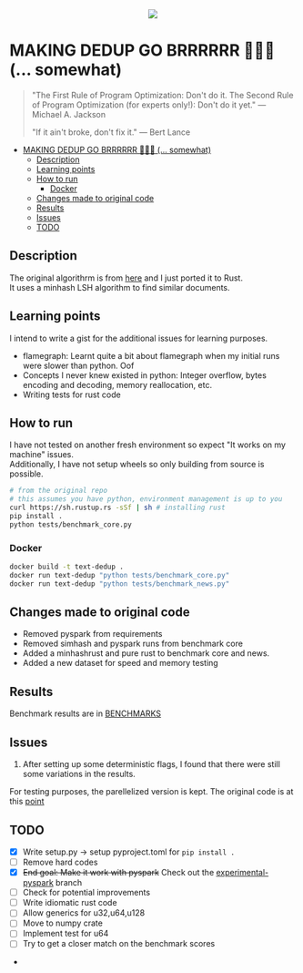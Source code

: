 <center><img src="https://miro.medium.com/v2/resize:fit:250/format:webp/0*hhHbYq7obAVn6-wl.jpg"/ style="background-color:white;"></center>

# MAKING DEDUP GO BRRRRRR 🚀🚀🚀 (... somewhat)

> "The First Rule of Program Optimization: Don't do it. The Second Rule of Program Optimization (for experts only!): Don't do it yet." — Michael A. Jackson
> 
> "If it ain't broke, don't fix it." — Bert Lance

- [MAKING DEDUP GO BRRRRRR 🚀🚀🚀 (... somewhat)](#making-dedup-go-brrrrrr---somewhat)
  - [Description](#description)
  - [Learning points](#learning-points)
  - [How to run](#how-to-run)
    - [Docker](#docker)
  - [Changes made to original code](#changes-made-to-original-code)
  - [Results](#results)
  - [Issues](#issues)
  - [TODO](#todo)


## Description
The original algorithrm is from [here](https://github.com/ChenghaoMou/text-dedup) and I just ported it to Rust.  
It uses a minhash LSH algorithm to find similar documents.  

## Learning points

I intend to write a gist for the additional issues for learning purposes.

- flamegraph: Learnt quite a bit about flamegraph when my initial runs were slower than python. Oof
- Concepts I never knew existed in python: Integer overflow, bytes encoding and decoding, memory reallocation, etc.
- Writing tests for rust code

## How to run

I have not tested on another fresh environment so expect "It works on my machine" issues.  
Additionally, I have not setup wheels so only building from source is possible.

```bash
# from the original repo
# this assumes you have python, environment management is up to you
curl https://sh.rustup.rs -sSf | sh # installing rust
pip install .
python tests/benchmark_core.py
```
### Docker

```bash
docker build -t text-dedup .
docker run text-dedup "python tests/benchmark_core.py"
docker run text-dedup "python tests/benchmark_news.py"
```


## Changes made to original code

- Removed pyspark from requirements
- Removed simhash and pyspark runs from benchmark core
- Added a minhashrust and pure rust to benchmark core and news.
- Added a new dataset for speed and memory testing

## Results

Benchmark results are in [BENCHMARKS](docs/BENCHMARKS.md)

## Issues

1. After setting up some deterministic flags, I found that there were still some variations in the results.  

For testing purposes, the parellelized version is kept. The original code is at this [point](https://github.com/wheynelau/text-dedup-rs/blob/b121d1431f657ea71034b07dc39ae3428f363dbd/src/dedup.rs)

## TODO
- [x] Write setup.py -> setup pyproject.toml for `pip install .`
- [ ] Remove hard codes
- [x] ~~End goal: Make it work with pyspark~~ Check out the [experimental-pyspark](https://github.com/wheynelau/text-dedup-rs/tree/experimental-pyspark) branch
- [ ] Check for potential improvements
- [ ] Write idiomatic rust code
- [ ] Allow generics for u32,u64,u128
- [ ] Move to numpy crate
- [ ] Implement test for u64
- [ ] Try to get a closer match on the benchmark scores
- 